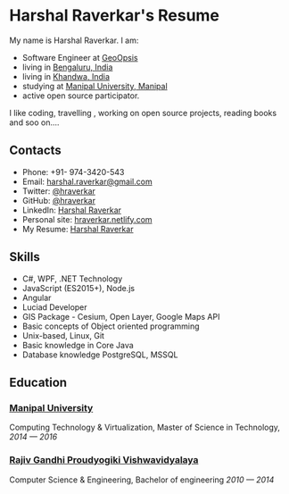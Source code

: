 # Harshal Raverkar's Resume

My name is Harshal Raverkar. I am:

- Software Engineer at [GeoOpsis](http://www.geoopsis.com/)
- living in [Bengaluru, India](https://goo.gl/maps/ee3CzcyQbRNhmBqJA)
- living in [Khandwa, India](https://goo.gl/maps/bWznjCquHQ6NafsWA)
- studying at [Manipal University, Manipal](http://manipal.edu/)
- active open source participator.

I like coding, travelling , working on open source projects, reading books and soo on....

## Contacts

- Phone: +91- 974-3420-543
- Email: [harshal.raverkar@gmail.com][email]
- Twitter: [@hraverkar][twitter]
- GitHub: [@hraverkar][github]
- LinkedIn: [Harshal Raverkar][linkedin]
- Personal site: [hraverkar.netlify.com](http://hraverkar.netlify.com)
- My Resume: [Harshal Raverkar][resume]

## Skills
- C#, WPF, .NET Technology
- JavaScript (ES2015+), Node.js
- Angular
- Luciad Developer
- GIS Package - Cesium, Open Layer, Google Maps API
- Basic concepts of Object oriented programming
- Unix-based, Linux, Git
- Basic knowledge in Core Java
- Database knowledge PostgreSQL, MSSQL

## Education

### [Manipal University][Manipal]

Computing Technology & Virtualization, Master of Science in Technology, _2014 — 2016_

### [Rajiv Gandhi Proudyogiki Vishwavidyalaya][rgpv]

Computer Science & Engineering, Bachelor of engineering  _2010 — 2014_

<!-- Links -->
[rgpv]: https://www.rgpv.ac.in/
[github]: https://github.com/hraverkar
[Manipal]: https://manipal.edu/
[email]:mailto:harshal.raverkar@gmail.com
[twitter]:https://twitter.com/I_LoveBengaluru
[linkedin]:https://linkedin.com/in/hraverkar
[resume]:https://hraverkarresume.netlify.com




